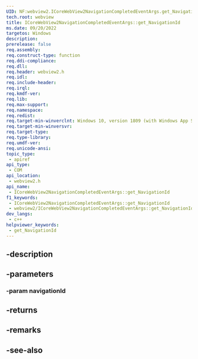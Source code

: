 ```yaml
---
UID: NF:webview2.ICoreWebView2NavigationCompletedEventArgs.get_NavigationId
tech.root: webview
title: ICoreWebView2NavigationCompletedEventArgs::get_NavigationId
ms.date: 09/20/2022
targetos: Windows
description: 
prerelease: false
req.assembly: 
req.construct-type: function
req.ddi-compliance: 
req.dll: 
req.header: webview2.h
req.idl: 
req.include-header: 
req.irql: 
req.kmdf-ver: 
req.lib: 
req.max-support: 
req.namespace: 
req.redist: 
req.target-min-winverclnt: Windows 10, version 1809 (with Windows App SDK 1.1 or later)
req.target-min-winversvr: 
req.target-type: 
req.type-library: 
req.umdf-ver: 
req.unicode-ansi: 
topic_type:
 - apiref
api_type:
 - COM
api_location:
 - webview2.h
api_name:
 - ICoreWebView2NavigationCompletedEventArgs::get_NavigationId
f1_keywords:
 - ICoreWebView2NavigationCompletedEventArgs::get_NavigationId
 - webview2/ICoreWebView2NavigationCompletedEventArgs::get_NavigationId
dev_langs:
 - c++
helpviewer_keywords:
 - get_NavigationId
---
```


## -description

## -parameters

### -param navigationId

## -returns

## -remarks

## -see-also

